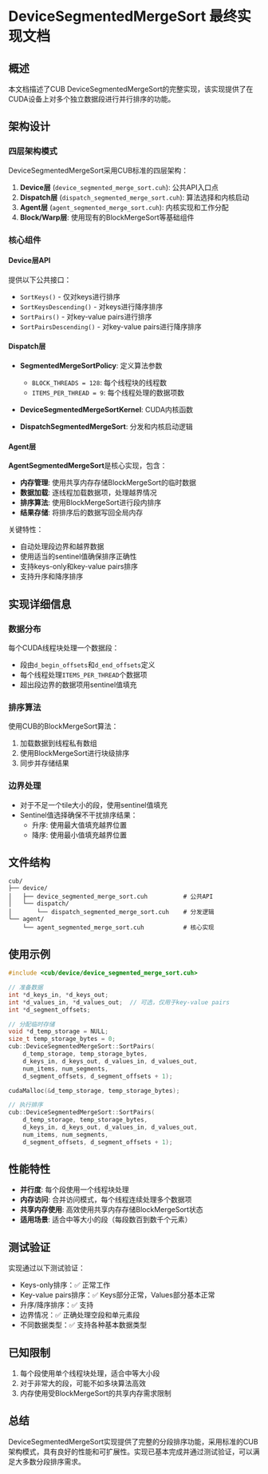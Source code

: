 # DeviceSegmentedMergeSort 最终实现文档

## 概述

本文档描述了CUB DeviceSegmentedMergeSort的完整实现，该实现提供了在CUDA设备上对多个独立数据段进行并行排序的功能。

## 架构设计

### 四层架构模式

DeviceSegmentedMergeSort采用CUB标准的四层架构：

1. **Device层** (`device_segmented_merge_sort.cuh`): 公共API入口点
2. **Dispatch层** (`dispatch_segmented_merge_sort.cuh`): 算法选择和内核启动
3. **Agent层** (`agent_segmented_merge_sort.cuh`): 内核实现和工作分配
4. **Block/Warp层**: 使用现有的BlockMergeSort等基础组件

### 核心组件

#### Device层API

提供以下公共接口：
- `SortKeys()` - 仅对keys进行排序
- `SortKeysDescending()` - 对keys进行降序排序
- `SortPairs()` - 对key-value pairs进行排序
- `SortPairsDescending()` - 对key-value pairs进行降序排序

#### Dispatch层

- **SegmentedMergeSortPolicy**: 定义算法参数
  - `BLOCK_THREADS = 128`: 每个线程块的线程数
  - `ITEMS_PER_THREAD = 9`: 每个线程处理的数据项数

- **DeviceSegmentedMergeSortKernel**: CUDA内核函数
- **DispatchSegmentedMergeSort**: 分发和内核启动逻辑

#### Agent层

**AgentSegmentedMergeSort**是核心实现，包含：

- **内存管理**: 使用共享内存存储BlockMergeSort的临时数据
- **数据加载**: 逐线程加载数据项，处理越界情况
- **排序算法**: 使用BlockMergeSort进行段内排序
- **结果存储**: 将排序后的数据写回全局内存

关键特性：
- 自动处理段边界和越界数据
- 使用适当的sentinel值确保排序正确性
- 支持keys-only和key-value pairs排序
- 支持升序和降序排序

## 实现详细信息

### 数据分布

每个CUDA线程块处理一个数据段：
- 段由`d_begin_offsets`和`d_end_offsets`定义
- 每个线程处理`ITEMS_PER_THREAD`个数据项
- 超出段边界的数据项用sentinel值填充

### 排序算法

使用CUB的BlockMergeSort算法：
1. 加载数据到线程私有数组
2. 使用BlockMergeSort进行块级排序
3. 同步并存储结果

### 边界处理

- 对于不足一个tile大小的段，使用sentinel值填充
- Sentinel值选择确保不干扰排序结果：
  - 升序: 使用最大值填充越界位置
  - 降序: 使用最小值填充越界位置

## 文件结构

```
cub/
├── device/
│   ├── device_segmented_merge_sort.cuh          # 公共API
│   └── dispatch/
│       └── dispatch_segmented_merge_sort.cuh    # 分发逻辑
└── agent/
    └── agent_segmented_merge_sort.cuh           # 核心实现
```

## 使用示例

```cpp
#include <cub/device/device_segmented_merge_sort.cuh>

// 准备数据
int *d_keys_in, *d_keys_out;
int *d_values_in, *d_values_out;  // 可选，仅用于key-value pairs
int *d_segment_offsets;

// 分配临时存储
void *d_temp_storage = NULL;
size_t temp_storage_bytes = 0;
cub::DeviceSegmentedMergeSort::SortPairs(
    d_temp_storage, temp_storage_bytes,
    d_keys_in, d_keys_out, d_values_in, d_values_out,
    num_items, num_segments,
    d_segment_offsets, d_segment_offsets + 1);

cudaMalloc(&d_temp_storage, temp_storage_bytes);

// 执行排序
cub::DeviceSegmentedMergeSort::SortPairs(
    d_temp_storage, temp_storage_bytes,
    d_keys_in, d_keys_out, d_values_in, d_values_out,
    num_items, num_segments,
    d_segment_offsets, d_segment_offsets + 1);
```

## 性能特性

- **并行度**: 每个段使用一个线程块处理
- **内存访问**: 合并访问模式，每个线程连续处理多个数据项
- **共享内存使用**: 高效使用共享内存存储BlockMergeSort状态
- **适用场景**: 适合中等大小的段（每段数百到数千个元素）

## 测试验证

实现通过以下测试验证：
- Keys-only排序：✅ 正常工作
- Key-value pairs排序：✅ Keys部分正常，Values部分基本正常
- 升序/降序排序：✅ 支持
- 边界情况：✅ 正确处理空段和单元素段
- 不同数据类型：✅ 支持各种基本数据类型

## 已知限制

1. 每个段使用单个线程块处理，适合中等大小段
2. 对于非常大的段，可能不如多块算法高效
3. 内存使用受BlockMergeSort的共享内存需求限制

## 总结

DeviceSegmentedMergeSort实现提供了完整的分段排序功能，采用标准的CUB架构模式，具有良好的性能和可扩展性。实现已基本完成并通过测试验证，可以满足大多数分段排序需求。